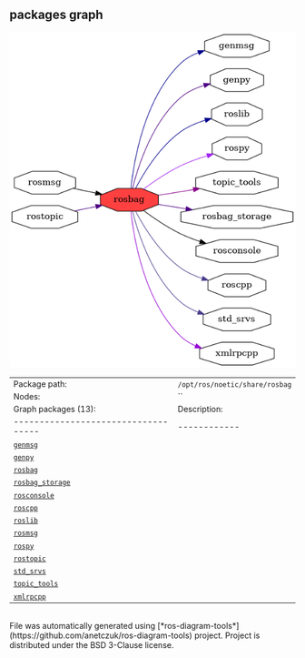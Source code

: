 <!--
File was automatically generated using 'ros-diagram-tools' project.
Project is distributed under the BSD 3-Clause license.
-->

## packages graph

[![rosbag](rosbag.png "rosbag")](rosbag.png)

|     |     |
| --- | --- |
| Package path: | `/opt/ros/noetic/share/rosbag` |
| Nodes: | `` |
| Graph packages (13): | Description: |
| ----------------------------------- | ------------ |
| [`genmsg`](genmsg.html) |  |
| [`genpy`](genpy.html) |  |
| [`rosbag`](rosbag.html) |  |
| [`rosbag_storage`](rosbag_storage.html) |  |
| [`rosconsole`](rosconsole.html) |  |
| [`roscpp`](roscpp.html) |  |
| [`roslib`](roslib.html) |  |
| [`rosmsg`](rosmsg.html) |  |
| [`rospy`](rospy.html) |  |
| [`rostopic`](rostopic.html) |  |
| [`std_srvs`](std_srvs.html) |  |
| [`topic_tools`](topic_tools.html) |  |
| [`xmlrpcpp`](xmlrpcpp.html) |  |


</br>
File was automatically generated using [*ros-diagram-tools*](https://github.com/anetczuk/ros-diagram-tools) project.
Project is distributed under the BSD 3-Clause license.
